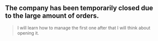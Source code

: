 ## The company has been temporarily closed due to the large amount of orders. 

> I will learn how to manage the first one after that I will think about opening it. 
